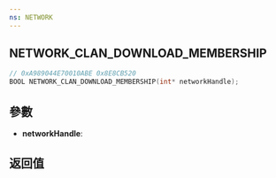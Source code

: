 ```yaml
---
ns: NETWORK
---
```

## NETWORK_CLAN_DOWNLOAD_MEMBERSHIP

```c
// 0xA989044E70010ABE 0x8E8CB520
BOOL NETWORK_CLAN_DOWNLOAD_MEMBERSHIP(int* networkHandle);
```


## 參數
* **networkHandle**: 

## 返回值
